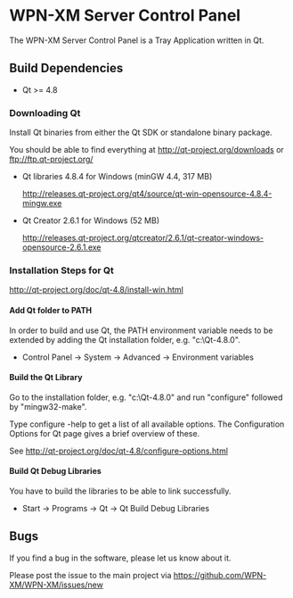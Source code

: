 WPN-XM Server Control Panel
===========================

The WPN-XM Server Control Panel is a Tray Application written in Qt.

## Build Dependencies

* Qt >= 4.8

### Downloading Qt

Install Qt binaries from either the Qt SDK or standalone binary package.

You should be able to find everything at http://qt-project.org/downloads or ftp://ftp.qt-project.org/

* Qt libraries 4.8.4 for Windows (minGW 4.4, 317 MB)

  http://releases.qt-project.org/qt4/source/qt-win-opensource-4.8.4-mingw.exe

* Qt Creator 2.6.1 for Windows (52 MB)

  http://releases.qt-project.org/qtcreator/2.6.1/qt-creator-windows-opensource-2.6.1.exe
  
### Installation Steps for Qt
  
http://qt-project.org/doc/qt-4.8/install-win.html

#### Add Qt folder to PATH

In order to build and use Qt, the PATH environment variable needs to be extended
by adding the Qt installation folder, e.g. "c:\Qt-4.8.0".

* Control Panel -> System -> Advanced -> Environment variables

#### Build the Qt Library

Go to the installation folder, e.g. "c:\Qt-4.8.0" and run "configure" followed by "mingw32-make".

Type configure -help to get a list of all available options.
The Configuration Options for Qt page gives a brief overview of these.

See http://qt-project.org/doc/qt-4.8/configure-options.html

#### Build Qt Debug Libraries

You have to build the libraries to be able to link successfully.

* Start -> Programs -> Qt -> Qt Build Debug Libraries

## Bugs

If you find a bug in the software, please let us know about it.

Please post the issue to the main project via https://github.com/WPN-XM/WPN-XM/issues/new
